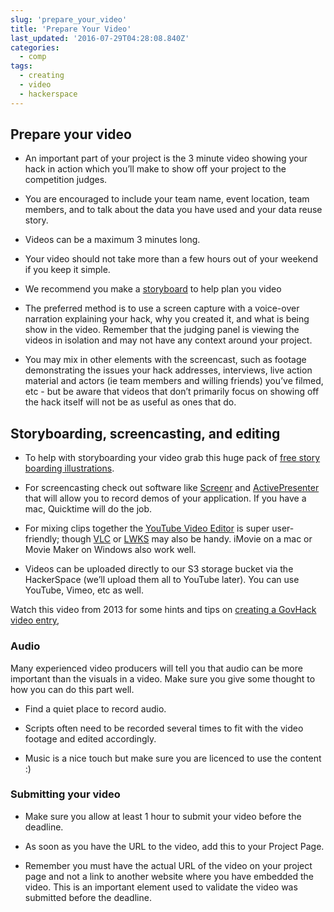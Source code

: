 ```yaml
---
slug: 'prepare_your_video'
title: 'Prepare Your Video'
last_updated: '2016-07-29T04:28:08.840Z'
categories:
  - comp
tags:
  - creating
  - video
  - hackerspace
---
```


## Prepare your video

* An important part of your project is the 3 minute video showing your hack in action which you’ll make to show off your project to the competition judges.

* You are encouraged to include your team name, event location, team members, and to talk about the data you have used and your data reuse story.

* Videos can be a maximum 3 minutes long. 

* Your video should not take more than a few hours out of your weekend if you keep it simple.

* We recommend you make a [storyboard](http://www.dummies.com/how-to/content/how-to-create-a-storyboard-for-your-marketing-vide.html) to help plan you video

* The preferred method is to use a screen capture with a voice-over narration explaining your hack, why you created it, and what is being show in the video. Remember that the judging panel is viewing the videos in isolation and may not have any context around your project.

* You may mix in other elements with the screencast, such as footage demonstrating the issues your hack addresses, interviews, live action material and actors (ie team members and willing friends) you’ve filmed, etc - but be aware that videos that don’t primarily focus on showing off the hack itself will not be as useful as ones that do.

## Storyboarding, screencasting, and editing

* To help with storyboarding your video grab this huge pack of [free story boarding illustrations](https://dribbble.com/shots/1083617-430-FREE-storyboard-illustrations).

* For screencasting check out software like [Screenr](http://www.screenr.com/) and [ActivePresenter](http://atomisystems.com/activepresenter/free-edition/) that will allow you to record demos of your application. If you have a mac, Quicktime will do the job.

* For mixing clips together the [YouTube Video Editor](https://www.youtube.com/editor) is super user-friendly; though [VLC](http://www.videolan.org/vlmc) or [LWKS](http://www.lwks.com/) may also be handy. iMovie on a mac or Movie Maker on Windows also work well.

* Videos can be uploaded directly to our S3 storage bucket via the HackerSpace (we’ll upload them all to YouTube later). You can use YouTube, Vimeo, etc as well.

 Watch this video from 2013 for some hints and tips on [creating a GovHack video entry](https://youtu.be/K-GiOtHN4FY), 

### **Audio**

Many experienced video producers will tell you that audio can be more important than the visuals in a video. Make sure you give some thought to how you can do this part well.

* Find a quiet place to record audio. 

* Scripts often need to be recorded several times to fit with the video footage and edited accordingly.

* Music is a nice touch but make sure you are licenced to use the content :)

### **Submitting your video**

* Make sure you allow at least 1 hour to submit your video before the deadline.   

* As soon as you have the URL to the video, add this to your Project Page.  

*  Remember you must have the actual URL of the video on your project page and not  a link to another website where you have embedded the video. This is an important element used to validate the video was submitted before the deadline.


